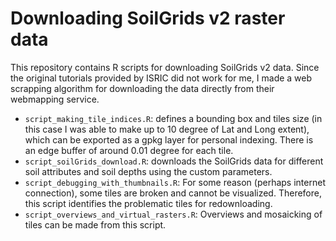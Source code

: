 # Downloading SoilGrids v2 raster data

This repository contains R scripts for downloading SoilGrids v2 data. Since the original tutorials provided by ISRIC did not work for me, I made a web scrapping algorithm for downloading the data directly from their webmapping service.

- `script_making_tile_indices.R`: defines a bounding box and tiles size (in this case I was able to make up to 10 degree of Lat and Long extent), which can be exported as a gpkg layer for personal indexing. There is an edge buffer of around 0.01 degree for each tile.
- `script_soilGrids_download.R`: downloads the SoilGrids data for different soil attributes and soil depths using the custom parameters.
- `script_debugging_with_thumbnails.R`: For some reason (perhaps internet connection), some tiles are broken and cannot be visualized. Therefore, this script identifies the problematic tiles for redownloading.
- `script_overviews_and_virtual_rasters.R`: Overviews and mosaicking of tiles can be made from this script.
